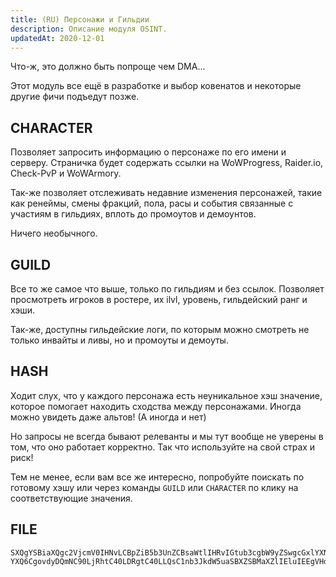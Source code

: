 ```yaml
---
title: (RU) Персонажи и Гильдии
description: Описание модуля OSINT.
updatedAt: 2020-12-01
---
```


Что-ж, это должно быть попроще чем DMA...

Этот модуль все ещё в разработке и выбор ковенатов и некоторые другие фичи подъедут позже.

## CHARACTER

Позволяет запросить информацию о персонаже по его имени и серверу. Страничка будет содержать ссылки на WoWProgress, Raider.io, Check-PvP и WoWArmory.

Так-же позволяет отслеживать недавние изменения персонажей, такие как ренеймы, смены фракций, пола, расы и события связанные с участиям в гильдиях, вплоть до промоутов и демоунтов.

Ничего необычного.

## GUILD

Все то же самое что выше, только по гильдиям и без ссылок. Позволяет просмотреть игроков в ростере, их ilvl, уровень, гильдейский ранг и хэши.

Так-же, доступны гильдейские логи, по которым можно смотреть не только инвайты и ливы, но и промоуты и демоуты.

## HASH

Ходит слух, что у каждого персонажа есть неуникальное хэш значение, которое помогает находить сходства между персонажами. Иногда можно увидеть даже альтов! (А иногда и нет)

Но запросы не всегда бывают релеванты и мы тут вообще не уверены в том, что оно работает корректно. Так что используйте на свой страх и риск!

Тем не менее, если вам все же интересно, попробуйте поискать по готовому хэшу или через команды `GUILD` или `CHARACTER` по клику на соответствующие значения.

## FILE

```
SXQgYSBiaXQgc2VjcmV0IHNvLCBpZiB5b3UnZCBsaWtlIHRvIGtub3cgbW9yZSwgcGxlYXNlIGJlIHdlbGNvbWUg
YXQ6CgovdyDQmNC90LjRhtC40LDRgtC40LLQsC1nb3JkdW5uaSBXZSBMaXZlIEluIEEgVHdpbGlnaHQgV29ybGQ=
```

